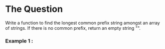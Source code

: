 # The Question

Write a function to find the longest common prefix string amongst an array of strings.
If there is no common prefix, return an empty string "".
### Example 1 : 
 
